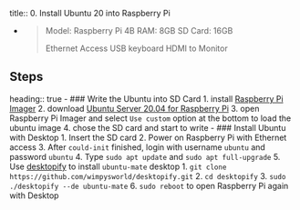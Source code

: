 title:: 0. Install Ubuntu 20 into Raspberry Pi

- > Model: Raspberry Pi 4B 
  > RAM: 8GB
  > SD Card: 16GB
  > 
  > Ethernet Access
  > USB keyboard
  > HDMI to Monitor
## Steps
heading:: true
	- ### Write the Ubuntu into SD Card
	  1. install [Raspberry Pi Imager](https://www.raspberrypi.com/software/)
	  2. download [Ubuntu Server 20.04 for Raspberry Pi](https://ubuntu.com/download/raspberry-pi)
	  3. open Raspberry Pi Imager and select `Use custom` option at the bottom to load the ubuntu image
	  4. chose the SD card and start to write
	- ### Install Ubuntu with Desktop
	  1. Insert the SD card
	  2. Power on Raspberry Pi with Ethernet access
	  3. After `could-init` finished, login with username `ubuntu` and password `ubuntu`
	  4. Type `sudo apt update` and `sudo apt full-upgrade`
	  5. Use [desktopify](https://github.com/wimpysworld/desktopify) to install `ubuntu-mate` desktop
	  	1. `git clone https://github.com/wimpysworld/desktopify.git`
	  	2. `cd desktopify`
	  	3. `sudo ./desktopify --de ubuntu-mate`
	  6. `sudo reboot` to open Raspberry Pi again with Desktop